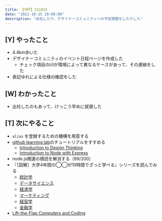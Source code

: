 ```yaml
---
title: 【YWT】211015
date: "2021-10-15 20:00:00"
description: "出社したり、デザイナーコミュニティへの予定調整をしたりした"
---
```


## [Y] やったこと

- 4.4km歩いた
- デザイナーコミュニティのイベント日程ページを作成した
  - チェック項目のUIが環境によって異なるケースがあって、その連絡をした
- 表記ゆれによる仕様の確認をした

## [W] わかったこと

- 出社したのもあって、けっこう早めに就寝した

## [T] 次にやること

- `alias` を登録するための機構を用意する
- [github learning lab](https://lab.github.com/githubtraining)のチュートリアルをすすめる
  - [Introduction to Design Thinking](https://lab.github.com/githubtraining/introduction-to-design-thinking)
  - [Introduction to Node with Express](https://lab.github.com/everydeveloper/introduction-to-node-with-express)
- node.js関連の積読を解消する（69/200）
- 『［図解］大学4年間の◯◯が10時間でざっと学べる』シリーズを読んでみる
  - [統計学](https://www.amazon.co.jp/dp/B07PXB4NN9)
  - [データサイエンス](https://www.amazon.co.jp/dp/B07XNW3TQM)
  - [経済学](https://www.amazon.co.jp/dp/B01KNLFHH6)
  - [マーケティング](https://www.amazon.co.jp/dp/B07BNC2SV3)
  - [経営学](https://www.amazon.co.jp/dp/B071SKDF3L)
  - [金融学](https://www.amazon.co.jp/dp/B07BB6Z7FW)
- [Lift-the-Flap Computers and Coding](https://www.amazon.co.jp/dp/1409591514)

<!-- https://twitter.com/camomile_cafe/status/1449533701608468482?s=20 -->
